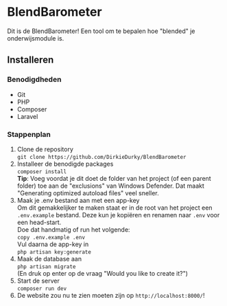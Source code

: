 # BlendBarometer
Dit is de BlendBarometer! Een tool om te bepalen hoe "blended" je onderwijsmodule is.

## Installeren
### Benodigdheden
- Git
- PHP
- Composer
- Laravel

### Stappenplan
1. Clone de repository\
```git clone https://github.com/DirkieDurky/BlendBarometer```
2. Installeer de benodigde packages\
```composer install```\
**Tip**: Voeg voordat je dit doet de folder van het project (of een parent folder) toe aan de "exclusions" van Windows Defender. Dat maakt "Generating optimized autoload files" veel sneller.
3. Maak je .env bestand aan met een app-key\
Om dit gemakkelijker te maken staat er in de root van het project een `.env.example` bestand. Deze kun je kopiëren en renamen naar `.env` voor een head-start.\
Doe dat handmatig of run het volgende:\
```copy .env.example .env```\
Vul daarna de app-key in\
```php artisan key:generate```
4. Maak de database aan\
```php artisan migrate```\
(En druk op enter op de vraag "Would you like to create it?")
5. Start de server\
```composer run dev```
6. De website zou nu te zien moeten zijn op `http://localhost:8000/`!
